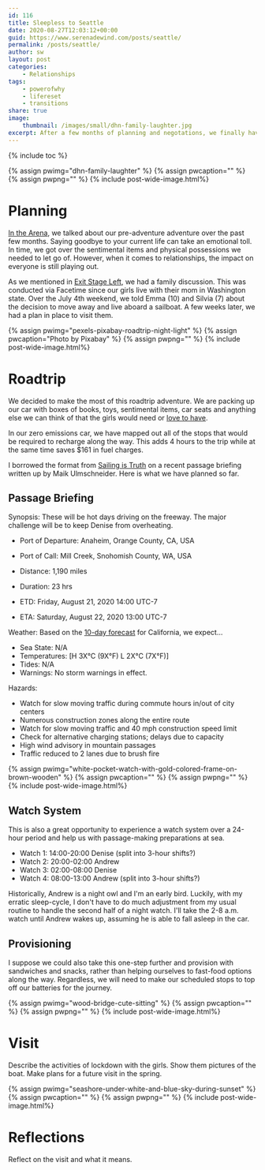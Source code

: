 ```yaml
---
id: 116
title: Sleepless to Seattle
date: 2020-08-27T12:03:12+00:00
guid: https://www.serenadewind.com/posts/seattle/
permalink: /posts/seattle/
author: sw
layout: post
categories:
    - Relationships
tags:
    - powerofwhy
    - lifereset
    - transitions
share: true
image:
    thumbnail: /images/small/dhn-family-laughter.jpg 
excerpt: After a few months of planning and negotations, we finally have a chance to see our girls following a long roadtrip we are calling "Sleepless to Seattle".
---
```

{% include toc %}

{% assign pwimg="dhn-family-laughter" %}
{% assign pwcaption="" %}
{% assign pwpng="" %}
{% include post-wide-image.html%}

# Planning

[In the Arena](/posts/in-the-arena/), we talked about our pre-adventure adventure over the past few months. Saying goodbye to your current life can take an emotional toll. In time, we got over the sentimental items and physical possessions we needed to let go of. However, when it comes to relationships, the impact on everyone is still playing out. 

As we mentioned in [Exit Stage Left](https://www.patreon.com/posts/38860268/), we had a family discussion. This was conducted via Facetime since our girls live with their mom in Washington state. Over the July 4th weekend, we told Emma (10) and Silvia (7) about the decision to move away and live aboard a sailboat. A few weeks later, we had a plan in place to visit them. 

{% assign pwimg="pexels-pixabay-roadtrip-night-light" %}
{% assign pwcaption="Photo by Pixabay" %}
{% assign pwpng="" %}
{% include post-wide-image.html%}

# Roadtrip

We decided to make the most of this roadtrip adventure. We are packing up our car with boxes of books, toys, sentimental items, car seats and anything else we can think of that the girls would need or [love to have](/posts/matching-gifts/). 

In our zero emissions car, we have mapped out all of the stops that would be required to recharge along the way. This adds 4 hours to the trip while at the same time saves $161 in fuel charges.

I borrowed the format from [Sailing is Truth](https://sailingistruth.com/) on a recent passage briefing written up by Maik Ulmschneider. Here is what we have planned so far. 

## Passage Briefing 

Synopsis: These will be hot days driving on the freeway. The major challenge will be to keep Denise from overheating.

 - Port of Departure: Anaheim, Orange County, CA, USA
 - Port of Call: Mill Creek, Snohomish County, WA, USA
 - Distance: 1,190 miles

 - Duration: 23 hrs
 - ETD: Friday, August 21, 2020 14:00 UTC-7
 - ETA: Saturday, August 22, 2020 13:00 UTC-7

Weather: Based on the [10-day forecast](https://www.weather-forecast.com/maps/California) for California, we expect...
 - Sea State: N/A
 - Temperatures: [H 3X°C (9X°F) L 2X°C (7X°F)]
 - Tides: N/A
 - Warnings: No storm warnings in effect. 

Hazards:
 - Watch for slow moving traffic during commute hours in/out of city centers
 - Numerous construction zones along the entire route
 - Watch for slow moving traffic and 40 mph construction speed limit
 - Check for alternative charging stations; delays due to capacity
 - High wind advisory in mountain passages 
 - Traffic reduced to 2 lanes due to brush fire

{% assign pwimg="white-pocket-watch-with-gold-colored-frame-on-brown-wooden" %}
{% assign pwcaption="" %}
{% assign pwpng="" %}
{% include post-wide-image.html%}

## Watch System 

This is also a great opportunity to experience a watch system over a 24-hour period and help us with passage-making preparations at sea. 

 - Watch 1: 14:00-20:00 Denise (split into 3-hour shifts?)
 - Watch 2: 20:00-02:00 Andrew
 - Watch 3: 02:00-08:00 Denise
 - Watch 4: 08:00-13:00 Andrew (split into 3-hour shifts?)

Historically, Andrew is a night owl and I'm an early bird. Luckily, with my erratic sleep-cycle, I don't have to do much adjustment from my usual routine to handle the second half of a night watch. I'll take the 2-8 a.m. watch until Andrew wakes up, assuming he is able to fall asleep in the car. 

## Provisioning 

I suppose we could also take this one-step further and provision with sandwiches and snacks, rather than helping ourselves to fast-food options along the way. Regardless, we will need to make our scheduled stops to top off our batteries for the journey.

{% assign pwimg="wood-bridge-cute-sitting" %}
{% assign pwcaption="" %}
{% assign pwpng="" %}
{% include post-wide-image.html%}

# Visit

Describe the activities of lockdown with the girls. Show them pictures of the boat. Make plans for a future visit in the spring. 

{% assign pwimg="seashore-under-white-and-blue-sky-during-sunset" %}
{% assign pwcaption="" %}
{% assign pwpng="" %}
{% include post-wide-image.html%}

# Reflections

Reflect on the visit and what it means. 

